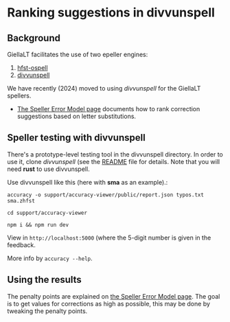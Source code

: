 
Ranking suggestions in divvunspell
==================================

## Background

GiellaLT facilitates the use of two epeller engines:

1. [hfst-ospell](https://github.com/hfst/hfst-ospell)
2. [divvunspell](https://github.com/divvun/divvunspell)

We have recently (2024) moved to using *divvunspell* for the GiellaLT spellers. 

- [The Speller Error Model page](../TheSpellerErrorModel.html) documents how to rank correction suggestions based on letter substitutions.

## Speller testing with divvunspell

There's a prototype-level testing tool in the divvunspell directory. In order to use it, clone *divvunspell*  (see the [README](https://github.com/divvun/divvunspell/blob/main/README.md) file for details. Note that you will need **rust** to use divvunspell.

Use divvunspell like this (here with **sma** as an example).:

```
accuracy -o support/accuracy-viewer/public/report.json typos.txt sma.zhfst

cd support/accuracy-viewer

npm i && npm run dev
```

View in `http://localhost:5000` (where the 5-digit number is given in the feedback.

More info by `accuracy --help`.


## Using the results

The penalty points are explained on [the Speller Error Model page](../TheSpellerErrorModel.md). The goal is to get values for corrections as high as possible, this may be done by tweaking the penalty points.
